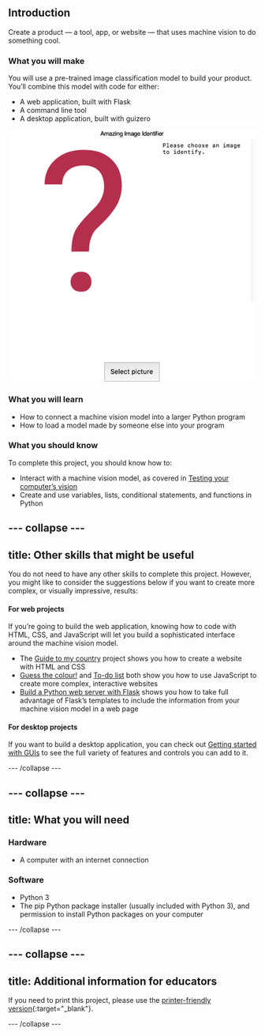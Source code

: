 ## Introduction

Create a product — a tool, app, or website — that uses machine vision to do something cool.


### What you will make
You will use a pre-trained image classification model to build your product. You’ll combine this model with code for either:
 + A web application, built with Flask
 + A command line tool
 + A desktop application, built with guizero

![A desktop application that asks the user to provide an image for identification.](images/initial_application.png)

### What you will learn
 + How to connect a machine vision model into a larger Python program
 + How to load a model made by someone else into your program

### What you should know
To complete this project, you should know how to:
 + Interact with a machine vision model, as covered in [Testing your computer’s vision](https://projects.raspberrypi.org/en/projects/testing-your-computers-vision)
 + Create and use variables, lists, conditional statements, and functions in Python


--- collapse ---
---
title: Other skills that might be useful
---


You do not need to have any other skills to complete this project. However, you might like to consider the suggestions below if you want to create more complex, or visually impressive, results:
#### For web projects
If you’re going to build the web application, knowing how to code with HTML, CSS, and JavaScript will let you build a sophisticated interface around the machine vision model. 
 + The [Guide to my country](https://projects.raspberrypi.org/en/projects/cd-beginner-html-css-sushi) project shows you how to create a website with HTML and CSS
 + [Guess the colour!](https://projects.raspberrypi.org/en/projects/cd-beginner-javascript-sushi) and [To-do list](https://projects.raspberrypi.org/en/projects/cd-intermediate-javascript-sushi) both show you how to use JavaScript to create more complex, interactive websites
 + [Build a Python web server with Flask](https://projects.raspberrypi.org/en/projects/python-web-server-with-flask) shows you how to take full advantage of Flask’s templates to include the information from your machine vision model in a web page

#### For desktop projects
If you want to build a desktop application, you can check out [Getting started with GUIs](https://projects.raspberrypi.org/en/projects/getting-started-with-guis) to see the full variety of features and controls you can add to it.

--- /collapse ---

--- collapse ---
---
title: What you will need
---
### Hardware

+ A computer with an internet connection

### Software

+ Python 3
+ The pip Python package installer (usually included with Python 3), and permission to install Python packages on your computer

--- /collapse ---

--- collapse ---
---
title: Additional information for educators
---

If you need to print this project, please use the [printer-friendly version](https://projects.raspberrypi.org/en/projects/amazing-image-identifier/print){:target="_blank"}.

--- /collapse ---
